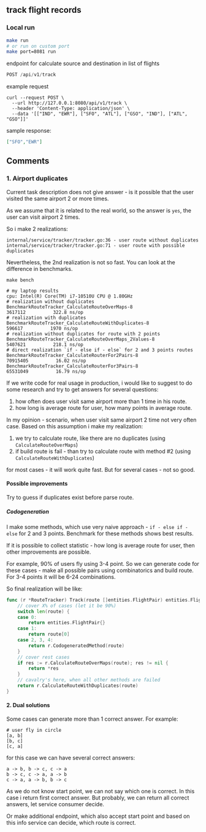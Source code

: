 ## track flight records

### Local run
```bash
make run
# or run on custom port
make port=8081 run
```

endpoint for calculate source and destination in list of flights
```go
POST /api/v1/track
```
example request
```shell
curl --request POST \
  --url http://127.0.0.1:8080/api/v1/track \
  --header 'Content-Type: application/json' \
  --data '[["IND", "EWR"], ["SFO", "ATL"], ["GSO", "IND"], ["ATL", "GSO"]]'
```
sample response:
```json
["SFO","EWR"]
```

## Comments

### 1. Airport duplicates
Current task description does not give answer - is it possible that the user visited the same airport 2 or more times.

As we assume that it is related to the real world, so the answer is `yes`, the user can visit airport 2 times.

So i make 2 realizations:
```
internal/service/tracker/tracker.go:36 - user route without duplicates
internal/service/tracker/tracker.go:71 - user route with possible duplicates
```

Nevertheless, the 2nd realization is not so fast. You can look at the difference in benchmarks.  
```shell
make bench

# my laptop results
cpu: Intel(R) Core(TM) i7-10510U CPU @ 1.80GHz
# realization without duplicates
BenchmarkRouteTracker_CalculateRouteOverMaps-8                   3617112          322.8 ns/op
# realization with duplicates
BenchmarkRouteTracker_CalculateRouteWithDuplicates-8              596617          1970 ns/op
# realization without duplicates for route with 2 points
BenchmarkRouteTracker_CalculateRouteOverMaps_2Values-8           5407621          218.1 ns/op
# direct realization `if - else if - else` for 2 and 3 points routes
BenchmarkRouteTracker_CalculateRouterFor2Pairs-8                70915405          16.02 ns/op
BenchmarkRouteTracker_CalculateRouterFor3Pairs-8                65531049          16.79 ns/op
```
If we write code for real usage in production, i would like to suggest to do some research and try to get answers for several questions:
1. how often does user visit same airport more than 1 time in his route.
2. how long is average route for user, how many points in average route.

In my opinion - scenario, when user visit same airport 2 time not very often case. 
Based on this assumption i make my realization:
1. we try to calculate route, like there are no duplicates (using `CalculateRouteOverMaps`)
2. if build route is fail - than try to calculate route with method #2 (using `CalculateRouteWithDuplicates`)

for most cases - it will work quite fast. But for several cases - not so good. 

#### Possible improvements
Try to guess if duplicates exist before parse route. 
##### Codogeneration
I make some methods, which use very naive approach - `if - else if - else` for 2 and 3 points. 
Benchmark for these methods shows best results.

If it is possible to collect statistic - how long is average route for user, then other improvements are possible.

For example, 90% of users fly using 3-4 point. 
So we can generate code for these cases - make all possible pairs using combinatorics and build route. 
For 3-4 points it will be 6-24 combinations.

So final realization will be like:
```go
func (r *RouteTracker) Track(route []entities.FlightPair) entities.FlightPair {
	// cover X% of cases (let it be 90%)
	switch len(route) {
	case 0:
		return entities.FlightPair{}
	case 1:
		return route[0]
	case 2, 3, 4:
		return r.CodogeneratedMethod(route)
	}
    // cover rest cases
	if res := r.CalculateRouteOverMaps(route); res != nil {
		return *res
	}
    // cavalry's here, when all other methods are failed
	return r.CalculateRouteWithDuplicates(route)
}
```

#### 2. Dual solutions
Some cases can generate more than 1 correct answer. For example:
```
# user fly in circle
[a, b]
[b, c]
[c, a]
```

for this case we can have several correct answers:
```
a -> b, b -> c, c -> a
b -> c, c -> a, a -> b
c -> a, a -> b, b -> c
```
As we do not know start point, we can not say which one is correct. In this case i return first correct answer. 
But probably, we can return all correct answers, let service consumer decide.

Or make additional endpoint, which also accept start point and based on this info service can decide, which route is correct.
